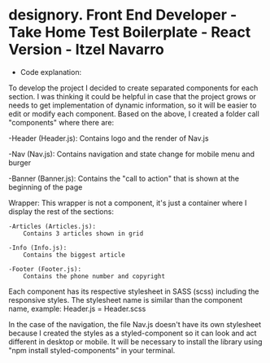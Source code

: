 # designory. Front End Developer - Take Home Test Boilerplate - React Version - Itzel Navarro

*  Code explanation:

To develop the project I decided to create separated components for each section. I was thinking it could be helpful in case that the project grows or needs to get implementation of dynamic information, so it will be easier to edit or modify each component.
Based on the above, I created a folder call "components" where there are: 

-Header (Header.js): 
    Contains logo and the render of Nav.js

-Nav (Nav.js):
    Contains navigation and state change for mobile menu and burger

-Banner (Banner.js):
    Contains the "call to action" that is shown at the beginning of the page

 Wrapper:
    This wrapper is not a component, it's just a container where I display the rest of the sections:

	-Articles (Articles.js):
        Contains 3 articles shown in grid
	
    -Info (Info.js):
        Contains the biggest article
	
    -Footer (Footer.js):
        Contains the phone number and copyright
    
Each component has its respective stylesheet in SASS (scss) including the responsive styles. The stylesheet name is similar than the component name, example: Header.js = Header.scss

In the case of the navigation, the file Nav.js doesn't have its own stylesheet because I created the styles as a styled-component so it can look and act different in desktop or mobile. It will be necessary to install the library using "npm install styled-components" in your terminal.